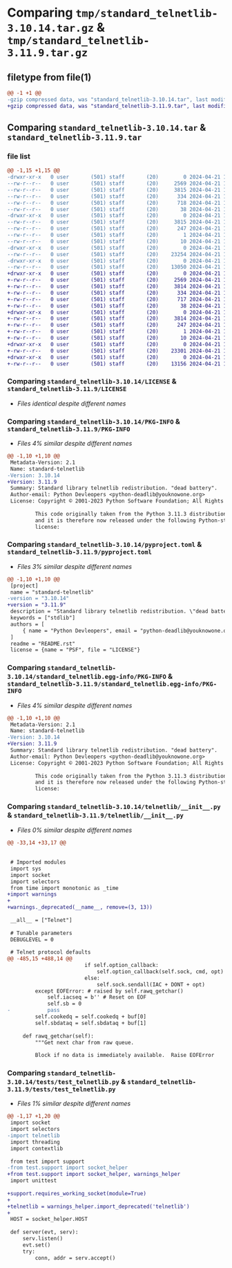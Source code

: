 # Comparing `tmp/standard_telnetlib-3.10.14.tar.gz` & `tmp/standard_telnetlib-3.11.9.tar.gz`

## filetype from file(1)

```diff
@@ -1 +1 @@
-gzip compressed data, was "standard_telnetlib-3.10.14.tar", last modified: Sun Apr 21 18:52:10 2024, max compression
+gzip compressed data, was "standard_telnetlib-3.11.9.tar", last modified: Sun Apr 21 19:05:29 2024, max compression
```

## Comparing `standard_telnetlib-3.10.14.tar` & `standard_telnetlib-3.11.9.tar`

### file list

```diff
@@ -1,15 +1,15 @@
-drwxr-xr-x   0 user       (501) staff       (20)        0 2024-04-21 18:52:10.380187 standard_telnetlib-3.10.14/
--rw-r--r--   0 user       (501) staff       (20)     2569 2024-04-21 15:02:43.000000 standard_telnetlib-3.10.14/LICENSE
--rw-r--r--   0 user       (501) staff       (20)     3815 2024-04-21 18:52:10.379960 standard_telnetlib-3.10.14/PKG-INFO
--rw-r--r--   0 user       (501) staff       (20)      334 2024-04-21 16:58:55.000000 standard_telnetlib-3.10.14/README.rst
--rw-r--r--   0 user       (501) staff       (20)      718 2024-04-21 18:45:40.000000 standard_telnetlib-3.10.14/pyproject.toml
--rw-r--r--   0 user       (501) staff       (20)       38 2024-04-21 18:52:10.380231 standard_telnetlib-3.10.14/setup.cfg
-drwxr-xr-x   0 user       (501) staff       (20)        0 2024-04-21 18:52:10.379781 standard_telnetlib-3.10.14/standard_telnetlib.egg-info/
--rw-r--r--   0 user       (501) staff       (20)     3815 2024-04-21 18:52:10.000000 standard_telnetlib-3.10.14/standard_telnetlib.egg-info/PKG-INFO
--rw-r--r--   0 user       (501) staff       (20)      247 2024-04-21 18:52:10.000000 standard_telnetlib-3.10.14/standard_telnetlib.egg-info/SOURCES.txt
--rw-r--r--   0 user       (501) staff       (20)        1 2024-04-21 18:52:10.000000 standard_telnetlib-3.10.14/standard_telnetlib.egg-info/dependency_links.txt
--rw-r--r--   0 user       (501) staff       (20)       10 2024-04-21 18:52:10.000000 standard_telnetlib-3.10.14/standard_telnetlib.egg-info/top_level.txt
-drwxr-xr-x   0 user       (501) staff       (20)        0 2024-04-21 18:52:10.379376 standard_telnetlib-3.10.14/telnetlib/
--rw-r--r--   0 user       (501) staff       (20)    23254 2024-04-21 18:45:40.000000 standard_telnetlib-3.10.14/telnetlib/__init__.py
-drwxr-xr-x   0 user       (501) staff       (20)        0 2024-04-21 18:52:10.379528 standard_telnetlib-3.10.14/tests/
--rw-r--r--   0 user       (501) staff       (20)    13050 2024-04-21 18:45:40.000000 standard_telnetlib-3.10.14/tests/test_telnetlib.py
+drwxr-xr-x   0 user       (501) staff       (20)        0 2024-04-21 19:05:29.277750 standard_telnetlib-3.11.9/
+-rw-r--r--   0 user       (501) staff       (20)     2569 2024-04-21 15:02:43.000000 standard_telnetlib-3.11.9/LICENSE
+-rw-r--r--   0 user       (501) staff       (20)     3814 2024-04-21 19:05:29.277508 standard_telnetlib-3.11.9/PKG-INFO
+-rw-r--r--   0 user       (501) staff       (20)      334 2024-04-21 16:58:55.000000 standard_telnetlib-3.11.9/README.rst
+-rw-r--r--   0 user       (501) staff       (20)      717 2024-04-21 19:00:01.000000 standard_telnetlib-3.11.9/pyproject.toml
+-rw-r--r--   0 user       (501) staff       (20)       38 2024-04-21 19:05:29.277819 standard_telnetlib-3.11.9/setup.cfg
+drwxr-xr-x   0 user       (501) staff       (20)        0 2024-04-21 19:05:29.277191 standard_telnetlib-3.11.9/standard_telnetlib.egg-info/
+-rw-r--r--   0 user       (501) staff       (20)     3814 2024-04-21 19:05:29.000000 standard_telnetlib-3.11.9/standard_telnetlib.egg-info/PKG-INFO
+-rw-r--r--   0 user       (501) staff       (20)      247 2024-04-21 19:05:29.000000 standard_telnetlib-3.11.9/standard_telnetlib.egg-info/SOURCES.txt
+-rw-r--r--   0 user       (501) staff       (20)        1 2024-04-21 19:05:29.000000 standard_telnetlib-3.11.9/standard_telnetlib.egg-info/dependency_links.txt
+-rw-r--r--   0 user       (501) staff       (20)       10 2024-04-21 19:05:29.000000 standard_telnetlib-3.11.9/standard_telnetlib.egg-info/top_level.txt
+drwxr-xr-x   0 user       (501) staff       (20)        0 2024-04-21 19:05:29.276598 standard_telnetlib-3.11.9/telnetlib/
+-rw-r--r--   0 user       (501) staff       (20)    23301 2024-04-21 19:00:02.000000 standard_telnetlib-3.11.9/telnetlib/__init__.py
+drwxr-xr-x   0 user       (501) staff       (20)        0 2024-04-21 19:05:29.276891 standard_telnetlib-3.11.9/tests/
+-rw-r--r--   0 user       (501) staff       (20)    13156 2024-04-21 19:00:02.000000 standard_telnetlib-3.11.9/tests/test_telnetlib.py
```

### Comparing `standard_telnetlib-3.10.14/LICENSE` & `standard_telnetlib-3.11.9/LICENSE`

 * *Files identical despite different names*

### Comparing `standard_telnetlib-3.10.14/PKG-INFO` & `standard_telnetlib-3.11.9/PKG-INFO`

 * *Files 4% similar despite different names*

```diff
@@ -1,10 +1,10 @@
 Metadata-Version: 2.1
 Name: standard-telnetlib
-Version: 3.10.14
+Version: 3.11.9
 Summary: Standard library telnetlib redistribution. "dead battery".
 Author-email: Python Devleopers <python-deadlib@youknowone.org>
 License: Copyright © 2001-2023 Python Software Foundation; All Rights Reserved
         
         This code originally taken from the Python 3.11.3 distribution
         and it is therefore now released under the following Python-style
         license:
```

### Comparing `standard_telnetlib-3.10.14/pyproject.toml` & `standard_telnetlib-3.11.9/pyproject.toml`

 * *Files 3% similar despite different names*

```diff
@@ -1,10 +1,10 @@
 [project]
 name = "standard-telnetlib"
-version = "3.10.14"
+version = "3.11.9"
 description = "Standard library telnetlib redistribution. \"dead battery\"."
 keywords = ["stdlib"]
 authors = [
     { name = "Python Devleopers", email = "python-deadlib@youknowone.org" }
 ]
 readme = "README.rst"
 license = {name = "PSF", file = "LICENSE"}
```

### Comparing `standard_telnetlib-3.10.14/standard_telnetlib.egg-info/PKG-INFO` & `standard_telnetlib-3.11.9/standard_telnetlib.egg-info/PKG-INFO`

 * *Files 4% similar despite different names*

```diff
@@ -1,10 +1,10 @@
 Metadata-Version: 2.1
 Name: standard-telnetlib
-Version: 3.10.14
+Version: 3.11.9
 Summary: Standard library telnetlib redistribution. "dead battery".
 Author-email: Python Devleopers <python-deadlib@youknowone.org>
 License: Copyright © 2001-2023 Python Software Foundation; All Rights Reserved
         
         This code originally taken from the Python 3.11.3 distribution
         and it is therefore now released under the following Python-style
         license:
```

### Comparing `standard_telnetlib-3.10.14/telnetlib/__init__.py` & `standard_telnetlib-3.11.9/telnetlib/__init__.py`

 * *Files 0% similar despite different names*

```diff
@@ -33,14 +33,17 @@
 
 
 # Imported modules
 import sys
 import socket
 import selectors
 from time import monotonic as _time
+import warnings
+
+warnings._deprecated(__name__, remove=(3, 13))
 
 __all__ = ["Telnet"]
 
 # Tunable parameters
 DEBUGLEVEL = 0
 
 # Telnet protocol defaults
@@ -485,15 +488,14 @@
                         if self.option_callback:
                             self.option_callback(self.sock, cmd, opt)
                         else:
                             self.sock.sendall(IAC + DONT + opt)
         except EOFError: # raised by self.rawq_getchar()
             self.iacseq = b'' # Reset on EOF
             self.sb = 0
-            pass
         self.cookedq = self.cookedq + buf[0]
         self.sbdataq = self.sbdataq + buf[1]
 
     def rawq_getchar(self):
         """Get next char from raw queue.
 
         Block if no data is immediately available.  Raise EOFError
```

### Comparing `standard_telnetlib-3.10.14/tests/test_telnetlib.py` & `standard_telnetlib-3.11.9/tests/test_telnetlib.py`

 * *Files 1% similar despite different names*

```diff
@@ -1,17 +1,20 @@
 import socket
 import selectors
-import telnetlib
 import threading
 import contextlib
 
 from test import support
-from test.support import socket_helper
+from test.support import socket_helper, warnings_helper
 import unittest
 
+support.requires_working_socket(module=True)
+
+telnetlib = warnings_helper.import_deprecated('telnetlib')
+
 HOST = socket_helper.HOST
 
 def server(evt, serv):
     serv.listen()
     evt.set()
     try:
         conn, addr = serv.accept()
```

